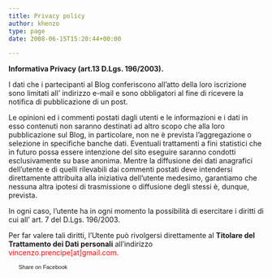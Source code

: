 ```yaml
---
title: Privacy policy
author: khenzo
type: page
date: 2008-06-15T15:20:44+00:00

---
```

**Informativa Privacy (art.13 D.Lgs. 196/2003).**

I dati che i partecipanti al Blog conferiscono all’atto della loro iscrizione sono limitati all’ indirizzo e-mail e sono obbligatori al fine di ricevere la notifica di pubblicazione di un post.

Le opinioni ed i commenti postati dagli utenti e le informazioni e i dati in esso contenuti non saranno destinati ad altro scopo che alla loro pubblicazione sul Blog, in particolare, non ne è prevista l’aggregazione o selezione in specifiche banche dati. Eventuali trattamenti a fini statistici che in futuro possa essere intenzione del sito eseguire saranno condotti esclusivamente su base anonima. Mentre la diffusione dei dati anagrafici dell’utente e di quelli rilevabili dai commenti postati deve intendersi direttamente attribuita alla iniziativa dell’utente medesimo, garantiamo che nessuna altra ipotesi di trasmissione o diffusione degli stessi è, dunque, prevista.

In ogni caso, l’utente ha in ogni momento la possibilità di esercitare i diritti di cui all’ art. 7 del D.Lgs. 196/2003.

Per far valere tali diritti, l&#8217;Utente può rivolgersi direttamente al **Titolare del Trattamento dei Dati personali** all&#8217;indirizzo <span style="color: #ff0000;">vincenzo.prencipe[at]gmail.com.</span>

<a href="http://www.facebook.com/share.php?u=http%3A%2F%2Fwww.ilovequentin.it%2Fprivacy-policy&t=Privacy%20policy" id="facebook_share_both_7" style="font-size:11px; line-height:13px; font-family:'lucida grande',tahoma,verdana,arial,sans-serif; text-decoration:none; padding:2px 0 0 20px; height:16px; background:url(http://b.static.ak.fbcdn.net/images/share/facebook_share_icon.gif) no-repeat top left;">Share on Facebook</a>